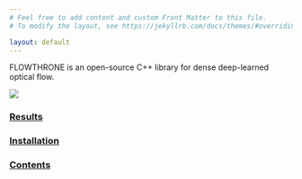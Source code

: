 ```yaml
---
# Feel free to add content and custom Front Matter to this file.
# To modify the layout, see https://jekyllrb.com/docs/themes/#overriding-theme-defaults

layout: default
---
```



FLOWTHRONE is an open-source C++ library for dense deep-learned optical flow.

<a href="https://vimeo.com/273840399">
<img src="https://raw.githubusercontent.com/vasiliykarasev/flowthrone/gh-pages/docs/static/flowthrone-20180606.jpg"/>
</a>

### [Results](results)

### [Installation](installation)

### [Contents](contents)
